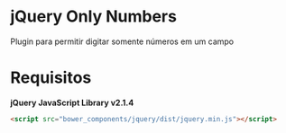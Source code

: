 # jQuery Only Numbers 
Plugin para permitir digitar somente números em um campo

# Requisitos

**jQuery JavaScript Library v2.1.4**

```html
<script src="bower_components/jquery/dist/jquery.min.js"></script>
```

# 